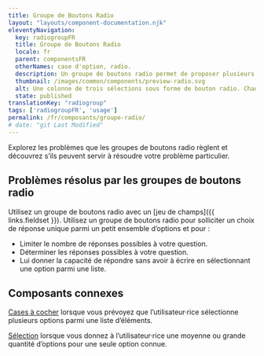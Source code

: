 ```yaml
---
title: Groupe de Boutons Radio
layout: "layouts/component-documentation.njk"
eleventyNavigation:
  key: radiogroupFR
  title: Groupe de Boutons Radio
  locale: fr
  parent: componentsFR
  otherNames: case d'option, radio.
  description: Un groupe de boutons radio permet de proposer plusieurs options de réponse pour un choix unique.
  thumbnail: /images/common/components/preview-radio.svg
  alt: Une colonne de trois sélections sous forme de bouton radio. Chaque cercle de bouton radio a une mince bordure noire et un remplissage blanc. Une épaisse ligne grise se trouve à côté, représentant le libellé. L’un des trois cercles est sélectionné et est rempli par un cercle noir foncé.
  state: published
translationKey: "radiogroup"
tags: ['radiogroupFR', 'usage']
permalink: /fr/composants/groupe-radio/
# date: "git Last Modified"
---
```


Explorez les problèmes que les groupes de boutons radio règlent et découvrez s’ils peuvent servir à résoudre votre problème particulier.

## Problèmes résolus par les groupes de boutons radio

Utilisez un groupe de boutons radio avec un [jeu de champs]({{ links.fieldset }}). Utilisez un groupe de boutons radio pour solliciter un choix de réponse unique parmi un petit ensemble d’options et pour :

- Limiter le nombre de réponses possibles à votre question.
- Déterminer les réponses possibles à votre question.
- Lui donner la capacité de répondre sans avoir à écrire en sélectionnant une option parmi une liste.

<article class="bg-full-width bg-primary text-light pt-500 pb-400 my-500">
  <h2 class="mt-0 mb-400">Composants connexes</h2>

<a href="{{ links.checkbox }}" class="link-light">Cases à cocher</a> lorsque vous prévoyez que l’utilisateur·rice sélectionne plusieurs options parmi une liste d’éléments.

<a href="{{ links.select }}" class="link-light">Sélection</a> lorsque vous donnez à l’utilisateur·rice une moyenne ou grande quantité d’options pour une seule option connue.

</article>